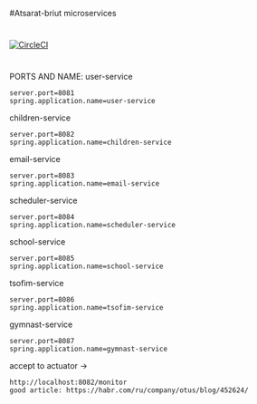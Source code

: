#Atsarat-briut microservices
#
[![CircleCI](https://circleci.com/gh/smilyk/atsarat-briut-microservices.svg?style=svg)](https://circleci.com/gh/smilyk/atsarat-briut-microservices)
#
PORTS AND NAME:
user-service

    server.port=8081
    spring.application.name=user-service
    
    
children-service

    server.port=8082
    spring.application.name=children-service
    
email-service
    
    server.port=8083
    spring.application.name=email-service
    
scheduler-service

    server.port=8084
    spring.application.name=scheduler-service
    
school-service

    server.port=8085
    spring.application.name=school-service
    
tsofim-service

    server.port=8086
    spring.application.name=tsofim-service
    
gymnast-service

    server.port=8087
    spring.application.name=gymnast-service
    
accept to actuator -> 

    http://localhost:8082/monitor
    good article: https://habr.com/ru/company/otus/blog/452624/
